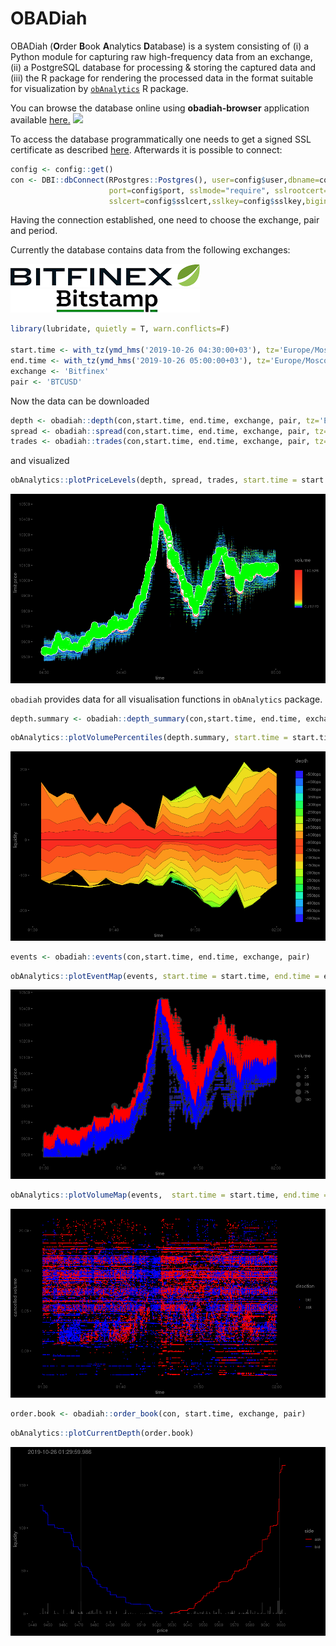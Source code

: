 OBADiah
================

OBADiah (**O**rder **B**ook **A**nalytics **D**atabase) is a system
consisting of (i) a Python module for capturing raw high-frequency data
from an exchange, (ii) a PostgreSQL database for processing & storing
the captured data and (iii) the R package for rendering the processed
data in the format suitable for visualization by
[`obAnalytics`](https://github.com/phil8192/ob-analytics) R package.

You can browse the database online using **obadiah-browser** application
available [here.](https://petr-fedorov.shinyapps.io/obadiah-browser/)
![](README_files/obadiah-browser-demo.gif)

To access the database programmatically one needs to get a signed SSL
certificate as described
[here](https://github.com/petr-fedorov/obadiah/wiki/How-to-connect-to-the-database).
Afterwards it is possible to connect:

``` r
config <- config::get()
con <- DBI::dbConnect(RPostgres::Postgres(), user=config$user,dbname=config$dbname, host=config$host,
                      port=config$port, sslmode="require", sslrootcert=config$sslrootcert,
                      sslcert=config$sslcert,sslkey=config$sslkey,bigint="numeric")
```

Having the connection established, one need to choose the exchange, pair
and period.

Currently the database contains data from the following exchanges:

![](README_files/bitfinex.png) ![](README_files/bitstamp.png)

``` r
library(lubridate, quietly = T, warn.conflicts=F)

start.time <- with_tz(ymd_hms('2019-10-26 04:30:00+03'), tz='Europe/Moscow')
end.time <- with_tz(ymd_hms('2019-10-26 05:00:00+03'), tz='Europe/Moscow')
exchange <- 'Bitfinex'
pair <- 'BTCUSD'
```

Now the data can be
downloaded

``` r
depth <- obadiah::depth(con,start.time, end.time, exchange, pair, tz='Europe/Moscow')
spread <- obadiah::spread(con,start.time, end.time, exchange, pair, tz='Europe/Moscow')
trades <- obadiah::trades(con,start.time, end.time, exchange, pair, tz='Europe/Moscow')
```

and
visualized

``` r
obAnalytics::plotPriceLevels(depth, spread, trades, start.time = start.time, end.time = end.time )
```

![](README_files/figure-gfm/plotPriceLevels-1.png)<!-- -->

`obadiah` provides data for all visualisation functions in `obAnalytics`
package.

``` r
depth.summary <- obadiah::depth_summary(con,start.time, end.time, exchange, pair)
```

``` r
obAnalytics::plotVolumePercentiles(depth.summary, start.time = start.time, end.time = end.time )
```

![](README_files/figure-gfm/plotVolumePercentiles-1.png)<!-- -->

``` r
events <- obadiah::events(con,start.time, end.time, exchange, pair)
```

``` r
obAnalytics::plotEventMap(events, start.time = start.time, end.time = end.time)
```

![](README_files/figure-gfm/plotEventMap-1.png)<!-- -->

``` r
obAnalytics::plotVolumeMap(events,  start.time = start.time, end.time = end.time, log.scale = T)
```

![](README_files/figure-gfm/plotVolumeMap-1.png)<!-- -->

``` r
order.book <- obadiah::order_book(con, start.time, exchange, pair)
```

``` r
obAnalytics::plotCurrentDepth(order.book)
```

![](README_files/figure-gfm/plotCurrentDepth-1.png)<!-- -->

